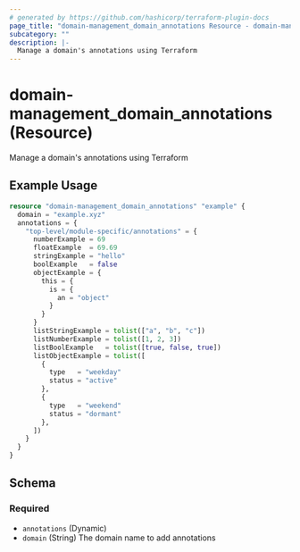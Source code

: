 ```yaml
---
# generated by https://github.com/hashicorp/terraform-plugin-docs
page_title: "domain-management_domain_annotations Resource - domain-management"
subcategory: ""
description: |-
  Manage a domain's annotations using Terraform
---
```


# domain-management_domain_annotations (Resource)

Manage a domain's annotations using Terraform

## Example Usage

```terraform
resource "domain-management_domain_annotations" "example" {
  domain = "example.xyz"
  annotations = {
    "top-level/module-specific/annotations" = {
      numberExample = 69
      floatExample  = 69.69
      stringExample = "hello"
      boolExample   = false
      objectExample = {
        this = {
          is = {
            an = "object"
          }
        }
      }
      listStringExample = tolist(["a", "b", "c"])
      listNumberExample = tolist([1, 2, 3])
      listBoolExample   = tolist([true, false, true])
      listObjectExample = tolist([
        {
          type   = "weekday"
          status = "active"
        },
        {
          type   = "weekend"
          status = "dormant"
        },
      ])
    }
  }
}
```

<!-- schema generated by tfplugindocs -->
## Schema

### Required

- `annotations` (Dynamic)
- `domain` (String) The domain name to add annotations

